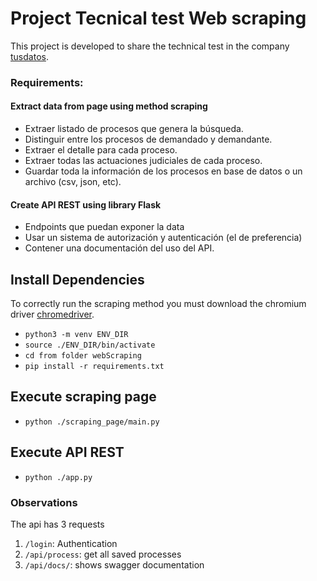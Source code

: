 # Project Tecnical test Web scraping
This project is developed to share the technical test in the company [tusdatos](https://www.tusdatos.co/).
### Requirements:
#### Extract data from page using method scraping
- Extraer listado de procesos que genera la búsqueda.
- Distinguir entre los procesos de demandado y demandante. 
- Extraer el detalle para cada proceso.
- Extraer todas las actuaciones judiciales de cada proceso.
- Guardar toda la información de los procesos en base de datos o un archivo (csv, json, etc).
#### Create API REST using library Flask
- Endpoints que puedan exponer la data
- Usar un sistema de autorización y autenticación (el de preferencia)
- Contener una documentación del uso del API.

## Install Dependencies
To correctly run the scraping method you must download the chromium driver [chromedriver](https://googlechromelabs.github.io/chrome-for-testing/#stable).
- `python3 -m venv ENV_DIR`
- `source ./ENV_DIR/bin/activate`
- `cd from folder webScraping`
- `pip install -r requirements.txt`

## Execute scraping page
- `python ./scraping_page/main.py`

## Execute API REST
- `python ./app.py`

### Observations
The api has 3 requests
1. `/login`: Authentication
2. `/api/process`: get all saved processes
3. `/api/docs/`: shows swagger documentation
